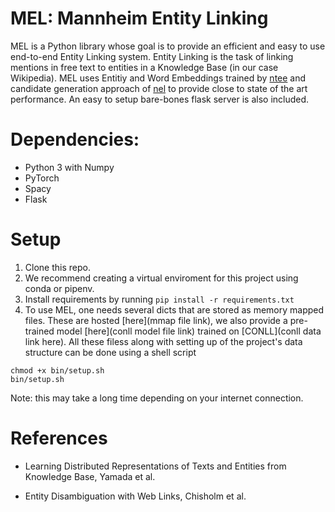 # MEL: Mannheim Entity Linking
MEL is a Python library whose goal is to provide an efficient and easy to use end-to-end Entity Linking system.
Entity Linking is the task of linking mentions in free text to entities in a Knowledge Base (in our case Wikipedia).
MEL uses Entitiy and Word Embeddings trained by [ntee](https://github.com/studio-ousia/ntee) and candidate generation
approach of [nel](https://github.com/wikilinks/nel) to provide close to state of the art performance. An easy to
setup bare-bones flask server is also included.

# Dependencies:
* Python 3 with Numpy
* PyTorch
* Spacy
* Flask


# Setup 

1. Clone this repo.
2. We recommend creating a virtual enviroment for this project using conda or pipenv.
3. Install requirements by running
```pip install -r requirements.txt```
4. To use MEL, one needs several dicts that are stored as memory mapped files. These are hosted [here](mmap file link), 
we also provide a pre-trained model [here](conll model file link) trained on [CONLL](conll data link here).
All these filess along with setting up of the project's data structure can be done using a shell script
```
chmod +x bin/setup.sh
bin/setup.sh
```
Note: this may take a long time depending on your internet connection.



# References

* Learning Distributed Representations of Texts and Entities from Knowledge Base, Yamada et al.

* Entity Disambiguation with Web Links, Chisholm et al.